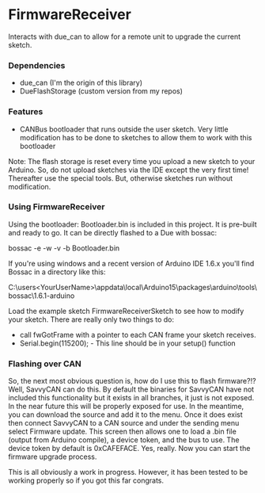 # FirmwareReceiver
Interacts with due_can to allow for a remote unit to upgrade the current sketch. 

### Dependencies
- due_can (I'm the origin of this library)
- DueFlashStorage (custom version from my repos)

### Features
- CANBus bootloader that runs outside the user sketch. Very little modification has to be done to sketches to
  allow them to work with this bootloader

Note: The flash storage is reset every time you upload a new sketch to your Arduino. So, do not upload
sketches via the IDE except the very first time! Thereafter use the special tools. But, otherwise
sketches run without modification.

### Using FirmwareReceiver

Using the bootloader:
Bootloader.bin is included in this project. It is pre-built and ready to go. It can be directly flashed to a Due with bossac:

bossac -e -w -v -b Bootloader.bin

If you're using windows and a recent version of Arduino IDE 1.6.x you'll find Bossac in a directory like this:

C:\users\<YourUserName>\appdata\local\Arduino15\packages\arduino\tools\bossac\1.6.1-arduino

Load the example sketch FirmwareReceiverSketch to see how to modify your sketch. There are really only two things 
to do:

- call fwGotFrame with a pointer to each CAN frame your sketch receives.
- Serial.begin(115200); - This line should be in your setup() function

### Flashing over CAN
So, the next most obvious question is, how do I use this to flash firmware?!? Well, SavvyCAN can do this. By default the binaries
for SavvyCAN have not included this functionality but it exists in all branches, it just is not exposed. In the near future this will
be properly exposed for use. In the meantime, you can download the source and add it to the menu. Once it does exist then
connect SavvyCAN to a CAN source and under the sending menu select Firmware update. This screen then allows one to load
a .bin file (output from Arduino compile), a device token, and the bus to use. The device token by default is 0xCAFEFACE. Yes,
really. Now you can start the firmware upgrade process.

This is all obviously a work in progress. However, it has been tested to be working properly so if you got this far congrats.

